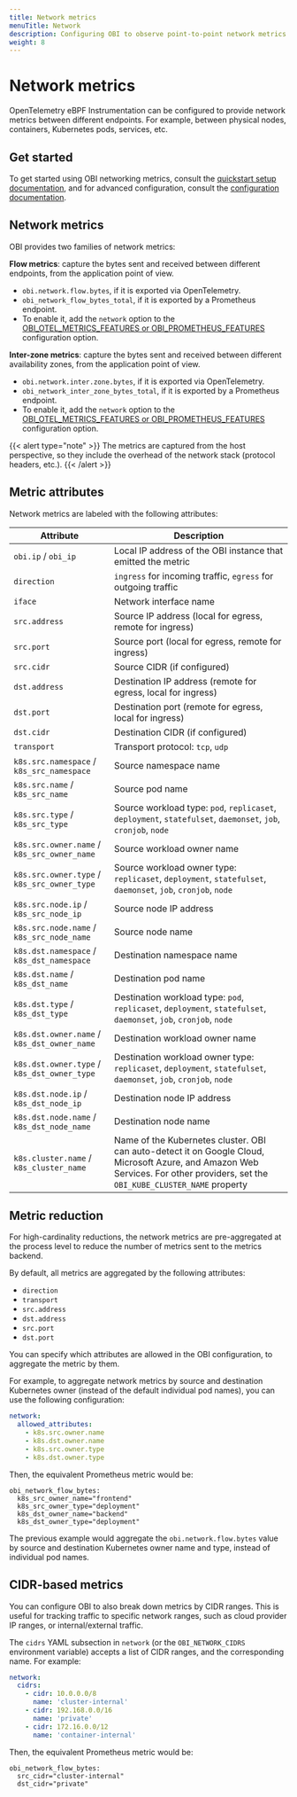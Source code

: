 ```yaml
---
title: Network metrics
menuTitle: Network
description: Configuring OBI to observe point-to-point network metrics.
weight: 8
---
```


# Network metrics

OpenTelemetry eBPF Instrumentation can be configured to provide network metrics
between different endpoints. For example, between physical nodes, containers,
Kubernetes pods, services, etc.

## Get started

To get started using OBI networking metrics, consult the
[quickstart setup documentation](quickstart/), and for advanced configuration,
consult the [configuration documentation](config/).

## Network metrics

OBI provides two families of network metrics:

**Flow metrics**: capture the bytes sent and received between different
endpoints, from the application point of view.

- `obi.network.flow.bytes`, if it is exported via OpenTelemetry.
- `obi_network_flow_bytes_total`, if it is exported by a Prometheus endpoint.
- To enable it, add the `network` option to the
  [OBI_OTEL_METRICS_FEATURES or OBI_PROMETHEUS_FEATURES](../configure/export-data/)
  configuration option.

**Inter-zone metrics**: capture the bytes sent and received between different
availability zones, from the application point of view.

- `obi.network.inter.zone.bytes`, if it is exported via OpenTelemetry.
- `obi_network_inter_zone_bytes_total`, if it is exported by a Prometheus
  endpoint.
- To enable it, add the `network` option to the
  [OBI_OTEL_METRICS_FEATURES or OBI_PROMETHEUS_FEATURES](../configure/export-data/)
  configuration option.

{{< alert type="note" >}} The metrics are captured from the host perspective, so
they include the overhead of the network stack (protocol headers, etc.).
{{< /alert >}}

## Metric attributes

Network metrics are labeled with the following attributes:

| Attribute                                   | Description                                                                                                                                                                     |
| ------------------------------------------- | ------------------------------------------------------------------------------------------------------------------------------------------------------------------------------- |
| `obi.ip` / `obi_ip`                         | Local IP address of the OBI instance that emitted the metric                                                                                                                    |
| `direction`                                 | `ingress` for incoming traffic, `egress` for outgoing traffic                                                                                                                   |
| `iface`                                     | Network interface name                                                                                                                                                          |
| `src.address`                               | Source IP address (local for egress, remote for ingress)                                                                                                                        |
| `src.port`                                  | Source port (local for egress, remote for ingress)                                                                                                                              |
| `src.cidr`                                  | Source CIDR (if configured)                                                                                                                                                     |
| `dst.address`                               | Destination IP address (remote for egress, local for ingress)                                                                                                                   |
| `dst.port`                                  | Destination port (remote for egress, local for ingress)                                                                                                                         |
| `dst.cidr`                                  | Destination CIDR (if configured)                                                                                                                                                |
| `transport`                                 | Transport protocol: `tcp`, `udp`                                                                                                                                                |
| `k8s.src.namespace` / `k8s_src_namespace`   | Source namespace name                                                                                                                                                           |
| `k8s.src.name` / `k8s_src_name`             | Source pod name                                                                                                                                                                 |
| `k8s.src.type` / `k8s_src_type`             | Source workload type: `pod`, `replicaset`, `deployment`, `statefulset`, `daemonset`, `job`, `cronjob`, `node`                                                                   |
| `k8s.src.owner.name` / `k8s_src_owner_name` | Source workload owner name                                                                                                                                                      |
| `k8s.src.owner.type` / `k8s_src_owner_type` | Source workload owner type: `replicaset`, `deployment`, `statefulset`, `daemonset`, `job`, `cronjob`, `node`                                                                    |
| `k8s.src.node.ip` / `k8s_src_node_ip`       | Source node IP address                                                                                                                                                          |
| `k8s.src.node.name` / `k8s_src_node_name`   | Source node name                                                                                                                                                                |
| `k8s.dst.namespace` / `k8s_dst_namespace`   | Destination namespace name                                                                                                                                                      |
| `k8s.dst.name` / `k8s_dst_name`             | Destination pod name                                                                                                                                                            |
| `k8s.dst.type` / `k8s_dst_type`             | Destination workload type: `pod`, `replicaset`, `deployment`, `statefulset`, `daemonset`, `job`, `cronjob`, `node`                                                              |
| `k8s.dst.owner.name` / `k8s_dst_owner_name` | Destination workload owner name                                                                                                                                                 |
| `k8s.dst.owner.type` / `k8s_dst_owner_type` | Destination workload owner type: `replicaset`, `deployment`, `statefulset`, `daemonset`, `job`, `cronjob`, `node`                                                               |
| `k8s.dst.node.ip` / `k8s_dst_node_ip`       | Destination node IP address                                                                                                                                                     |
| `k8s.dst.node.name` / `k8s_dst_node_name`   | Destination node name                                                                                                                                                           |
| `k8s.cluster.name` / `k8s_cluster_name`     | Name of the Kubernetes cluster. OBI can auto-detect it on Google Cloud, Microsoft Azure, and Amazon Web Services. For other providers, set the `OBI_KUBE_CLUSTER_NAME` property |

## Metric reduction

For high-cardinality reductions, the network metrics are pre-aggregated at the
process level to reduce the number of metrics sent to the metrics backend.

By default, all metrics are aggregated by the following attributes:

- `direction`
- `transport`
- `src.address`
- `dst.address`
- `src.port`
- `dst.port`

You can specify which attributes are allowed in the OBI configuration, to
aggregate the metric by them.

For example, to aggregate network metrics by source and destination Kubernetes
owner (instead of the default individual pod names), you can use the following
configuration:

```yaml
network:
  allowed_attributes:
    - k8s.src.owner.name
    - k8s.dst.owner.name
    - k8s.src.owner.type
    - k8s.dst.owner.type
```

Then, the equivalent Prometheus metric would be:

```
obi_network_flow_bytes:
  k8s_src_owner_name="frontend"
  k8s_src_owner_type="deployment"
  k8s_dst_owner_name="backend"
  k8s_dst_owner_type="deployment"
```

The previous example would aggregate the `obi.network.flow.bytes` value by
source and destination Kubernetes owner name and type, instead of individual pod
names.

## CIDR-based metrics

You can configure OBI to also break down metrics by CIDR ranges. This is useful
for tracking traffic to specific network ranges, such as cloud provider IP
ranges, or internal/external traffic.

The `cidrs` YAML subsection in `network` (or the `OBI_NETWORK_CIDRS` environment
variable) accepts a list of CIDR ranges, and the corresponding name. For
example:

```yaml
network:
  cidrs:
    - cidr: 10.0.0.0/8
      name: 'cluster-internal'
    - cidr: 192.168.0.0/16
      name: 'private'
    - cidr: 172.16.0.0/12
      name: 'container-internal'
```

Then, the equivalent Prometheus metric would be:

```
obi_network_flow_bytes:
  src_cidr="cluster-internal"
  dst_cidr="private"
```
